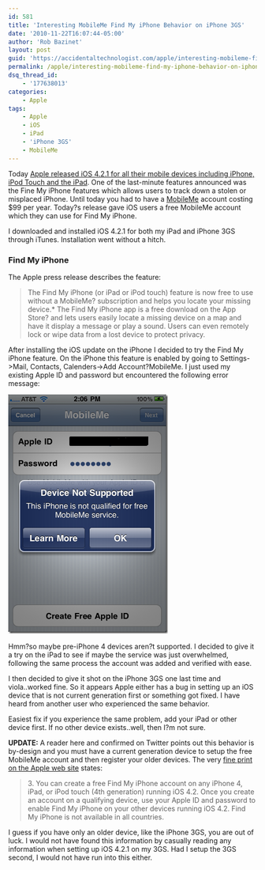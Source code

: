 ```yaml
---
id: 581
title: 'Interesting MobileMe Find My iPhone Behavior on iPhone 3GS'
date: '2010-11-22T16:07:44-05:00'
author: 'Rob Bazinet'
layout: post
guid: 'https://accidentaltechnologist.com/apple/interesting-mobileme-find-my-iphone-behavior-on-iphone-3gs/'
permalink: /apple/interesting-mobileme-find-my-iphone-behavior-on-iphone-3gs/
dsq_thread_id:
    - '177638013'
categories:
    - Apple
tags:
    - Apple
    - iOS
    - iPad
    - 'iPhone 3GS'
    - MobileMe
---
```


Today [Apple released iOS 4.2.1 for all their mobile devices including iPhone, iPod Touch and the iPad](https://www.apple.com/pr/library/2010/11/22ios.html?aosid=p204&siteid=1503186&program_id=2554&cid=OAS-EMEA-AFF&tduid=ad3041428f8a0cae85a90f5c1c131f03). One of the last-minute features announced was the Fine My iPhone features which allows users to track down a stolen or misplaced iPhone. Until today you had to have a [MobileMe](https://me.com) account costing $99 per year. Today?s release gave iOS users a free MobileMe account which they can use for Find My iPhone.

I downloaded and installed iOS 4.2.1 for both my iPad and iPhone 3GS through iTunes. Installation went without a hitch.

### Find My iPhone

The Apple press release describes the feature:

> The Find My iPhone (or iPad or iPod touch) feature is now free to use without a MobileMe? subscription and helps you locate your missing device.\* The Find My iPhone app is a free download on the App Store? and lets users easily locate a missing device on a map and have it display a message or play a sound. Users can even remotely lock or wipe data from a lost device to protect privacy.

After installing the iOS update on the iPhone I decided to try the Find My iPhone feature. On the iPhone this feature is enabled by going to Settings-&gt;Mail, Contacts, Calenders-&gt;Add Account?MobileMe. I just used my existing Apple ID and password but encountered the following error message:

[![iPhone3GS-MobileMe](/assets/img/2010/11/iPhone3GS-MobileMe_thumb1.png "iPhone3GS-MobileMe")](/assets/img/2010/11/iPhone3GS-MobileMe1.png)

Hmm?so maybe pre-iPhone 4 devices aren?t supported. I decided to give it a try on the iPad to see if maybe the service was just overwhelmed, following the same process the account was added and verified with ease.

I then decided to give it shot on the iPhone 3GS one last time and viola..worked fine. So it appears Apple either has a bug in setting up an iOS device that is not current generation first or something got fixed. I have heard from another user who experienced the same behavior.

Easiest fix if you experience the same problem, add your iPad or other device first. If no other device exists..well, then I?m not sure.

**UPDATE:** A reader here and confirmed on Twitter points out this behavior is by-design and you must have a current generation device to setup the free MobileMe account and then register your older devices. The very [fine print on the Apple web site](https://www.apple.com/ios/) states:

> 3\. You can create a free Find My iPhone account on any iPhone 4, iPad, or iPod touch (4th generation) running iOS 4.2. Once you create an account on a qualifying device, use your Apple ID and password to enable Find My iPhone on your other devices running iOS 4.2. Find My iPhone is not available in all countries.

I guess if you have only an older device, like the iPhone 3GS, you are out of luck. I would not have found this information by casually reading any information when setting up iOS 4.2.1 on my 3GS. Had I setup the 3GS second, I would not have run into this either.